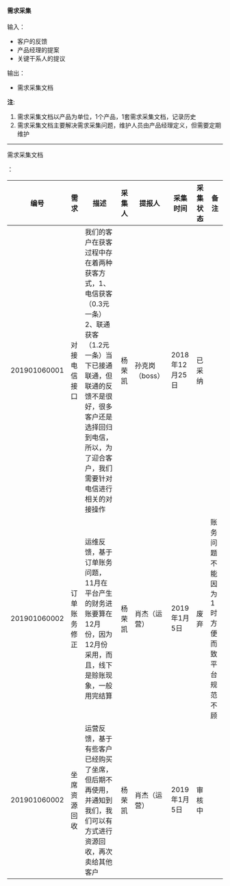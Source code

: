 #### 需求采集

输入：
* 客户的反馈
* 产品经理的提案
* 关键干系人的提议

输出：
* 需求采集文档

**注**: 
1. 需求采集文档以产品为单位，1个产品，1套需求采集文档，记录历史
2. 需求采集文档主要解决需求采集问题，维护人员由产品经理定义，但需要定期维护

---

需求采集文档

：

|编号|需求|描述|采集人|提报人|采集时间|采集状态|备注|
|---|---|---|-----|-----|-------|-------|---|
|201901060001|对接电信接口|我们的客户在获客过程中存在着两种获客方式，1、电信获客（0.3元一条）2、联通获客（1.2元一条）当下已接通联通，但联通的反馈不是很好，很多客户还是选择回归到电信，所以，为了迎合客户，我们需要针对电信进行相关的对接操作|杨荣凯|孙克岗（boss）|2018年12月25日	|已采纳||
|201901060002|订单账务修正|运维反馈，基于订单账务问题，11月在平台产生的财务进账要算在12月份，因为12月份采用，而且，线下是赊账现象，一般用完结算|杨荣凯|肖杰（运营）|2019年1月5日|废弃|账务问题不能因为1时方便而致平台规范不顾|
|201901060002|坐席资源回收|运营反馈，基于有些客户已经购买了坐席，但后期不再使用，并通知到我们，我们可以有方式进行资源回收，再次卖给其他客户	|杨荣凯|肖杰（运营）|2019年1月5日|审核中||





